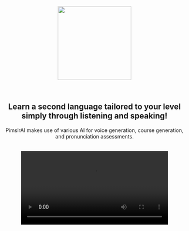 <br />

<p align="center"> 
  <img src="https://github.com/pimslr-ai/language-service/assets/56337726/5272bb5e-25e6-4096-af80-e97ba9434e5e" width="auto" height="200">
</p>

<br />

<h2 align="center">Learn a second language tailored to your level simply through listening and speaking!</h2>
<p align="center">PimslrAI makes use of various AI for voice generation, course generation, and pronunciation assessments.</p>

<br />

<div align="center">
  <video src="https://github.com/pimslr-ai/pimslr-ai-app/assets/56337726/233809ab-02fb-4284-b4b4-a21d441efcf9" width="400" />
</div>
